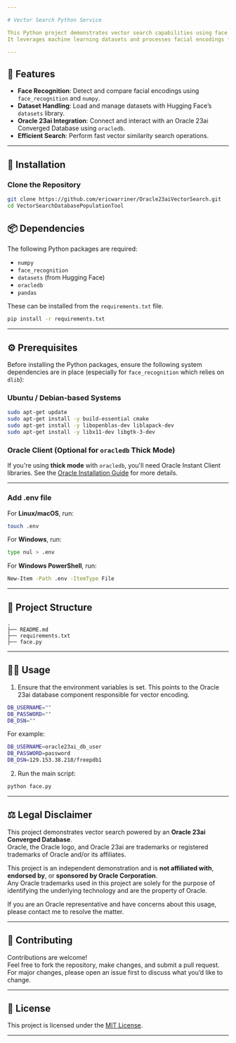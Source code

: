 ```yaml
---

# Vector Search Python Service

This Python project demonstrates vector search capabilities using face recognition and Oracle's 23ai Converged Database. 
It leverages machine learning datasets and processes facial encodings for advanced search and analysis.

---
```


## 🚀 Features

- **Face Recognition**: Detect and compare facial encodings using `face_recognition` and `numpy`.
- **Dataset Handling**: Load and manage datasets with Hugging Face’s `datasets` library.
- **Oracle 23ai Integration**: Connect and interact with an Oracle 23ai Converged Database using `oracledb`.
- **Efficient Search**: Perform fast vector similarity search operations.

---
## 🐍 Installation

### Clone the Repository
```bash
git clone https://github.com/ericwarriner/Oracle23aiVectorSearch.git
cd VectorSearchDatabasePopulationTool
```

## 📦 Dependencies

The following Python packages are required:

- `numpy`
- `face_recognition`
- `datasets` (from Hugging Face)
- `oracledb`
- `pandas`

These can be installed from the `requirements.txt` file.
```bash
pip install -r requirements.txt
```
---

## ⚙️ Prerequisites

Before installing the Python packages, ensure the following system dependencies are in place (especially for `face_recognition` which relies on `dlib`):

### Ubuntu / Debian-based Systems
```bash
sudo apt-get update
sudo apt-get install -y build-essential cmake
sudo apt-get install -y libopenblas-dev liblapack-dev
sudo apt-get install -y libx11-dev libgtk-3-dev
```

### Oracle Client (Optional for `oracledb` Thick Mode)
If you're using **thick mode** with `oracledb`, you'll need Oracle Instant Client libraries. See the [Oracle Installation Guide](https://www.oracle.com/database/technologies/instant-client/downloads.html) for more details.

---

### Add .env file

For **Linux/macOS**, run:
```bash
touch .env
```
For **Windows**, run:
```bash
type nul > .env
```
For **Windows PowerShell**, run:
```bash
New-Item -Path .env -ItemType File
```

---

## 📂 Project Structure

```
.
├── README.md
├── requirements.txt
├── face.py

```

---

## 🏃‍♂️ Usage

1. Ensure that the environment variables is set. This points to the Oracle 23ai database component responsible for vector encoding.


```bash
DB_USERNAME=""
DB_PASSWORD=""
DB_DSN=""

```

For example:

```bash
DB_USERNAME=oracle23ai_db_user
DB_PASSWORD=password
DB_DSN=129.153.38.218/freepdb1

```


2. Run the main script:

```bash
python face.py
```

---

## ⚖️ Legal Disclaimer

This project demonstrates vector search powered by an **Oracle 23ai Converged Database**.  
Oracle, the Oracle logo, and Oracle 23ai are trademarks or registered trademarks of Oracle and/or its affiliates.

This project is an independent demonstration and is **not affiliated with**, **endorsed by**, or **sponsored by Oracle Corporation**.  
Any Oracle trademarks used in this project are solely for the purpose of identifying the underlying technology and are the property of Oracle.

If you are an Oracle representative and have concerns about this usage, please contact me to resolve the matter.

---

## 🙌 Contributing

Contributions are welcome!  
Feel free to fork the repository, make changes, and submit a pull request.  
For major changes, please open an issue first to discuss what you’d like to change.

---

## 📄 License

This project is licensed under the [MIT License](LICENSE).

---

